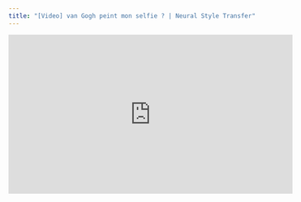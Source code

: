```yaml
---
title: "[Video] van Gogh peint mon selfie ? | Neural Style Transfer"
---
```

<div class="flex w-full justify-center">
<iframe width="560" height="315" src="https://www.youtube.com/embed/71jhlgs5UPY" frameborder="0" allow="accelerometer; autoplay; clipboard-write; encrypted-media; gyroscope; picture-in-picture" allowfullscreen></iframe>
<div>
